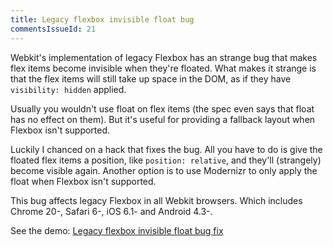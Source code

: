 ```yaml
---
title: Legacy flexbox invisible float bug
commentsIssueId: 21
---
```


Webkit's implementation of legacy Flexbox has an strange bug that makes flex items become invisible when they're floated. What makes it strange is that the flex items will still take up space in the DOM, as if they have `visibility: hidden` applied.

Usually you wouldn't use float on flex items (the spec even says that float has no effect on them). But it's useful for providing a fallback layout when Flexbox isn't supported.

Luckily I chanced on a hack that fixes the bug. All you have to do is give the floated flex items a position, like `position: relative`, and they'll (strangely) become visible again. Another option is to use Modernizr to only apply the float when Flexbox isn't supported.

This bug affects legacy Flexbox in all Webkit browsers. Which includes Chrome 20-, Safari 6-, iOS 6.1- and Android 4.3-.

<p class="codepen" data-id="rhlfd" data-height="380">
  See the demo: <a href="/demos/legacy-flexbox-invisible-float-bug/">Legacy flexbox invisible float bug fix</a>
</p>
